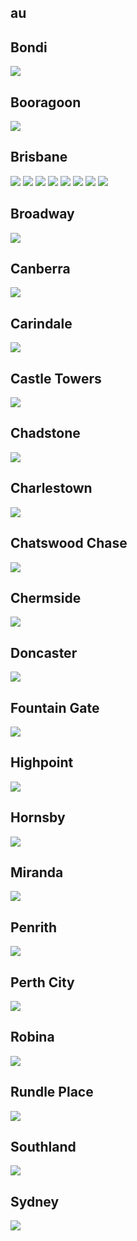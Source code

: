 
## au

## Bondi
<img src="https://www.apple.com/au/retail/bondi/images/hero_large_2x.jpg"/>

## Booragoon
<img src="https://www.apple.com/au/retail/booragoon/images/hero_large_2x.jpg"/>

## Brisbane
<img src="https://www.apple.com/au/retail/brisbane/images/hero_large_2x.jpg"/>
<img src="https://www.apple.com/au/retail/store/galleries/brisbane/images/brisbane_gallery_1_large_2x.jpg"/>
<img src="https://www.apple.com/au/retail/store/galleries/brisbane/images/brisbane_gallery_2_large_2x.jpg"/>
<img src="https://www.apple.com/au/retail/store/galleries/brisbane/images/brisbane_gallery_3_large_2x.jpg"/>
<img src="https://www.apple.com/au/retail/store/galleries/brisbane/images/brisbane_gallery_4_large_2x.jpg"/>
<img src="https://www.apple.com/au/retail/store/galleries/brisbane/images/brisbane_gallery_5_large_2x.jpg"/>
<img src="https://www.apple.com/au/retail/store/galleries/brisbane/images/brisbane_gallery_6_large_2x.jpg"/>
<img src="https://www.apple.com/au/retail/store/galleries/brisbane/images/brisbane_gallery_7_large_2x.jpg"/>

## Broadway
<img src="https://www.apple.com/au/retail/broadway/images/hero_large_2x.jpg"/>

## Canberra
<img src="https://www.apple.com/au/retail/canberra/images/hero_large_2x.jpg"/>

## Carindale
<img src="https://www.apple.com/au/retail/carindale/images/hero_large_2x.jpg"/>

## Castle Towers
<img src="https://www.apple.com/au/retail/castletowers/images/hero_large_2x.jpg"/>

## Chadstone
<img src="https://www.apple.com/au/retail/chadstone/images/hero_large_2x.jpg"/>

## Charlestown
<img src="https://www.apple.com/au/retail/charlestown/images/hero_large_2x.jpg"/>

## Chatswood Chase
<img src="https://www.apple.com/au/retail/chatswoodchase/images/hero_large_2x.jpg"/>

## Chermside
<img src="https://www.apple.com/au/retail/chermside/images/hero_large_2x.jpg"/>

## Doncaster
<img src="https://www.apple.com/au/retail/doncaster/images/hero_large_2x.jpg"/>

## Fountain Gate
<img src="https://www.apple.com/au/retail/fountaingate/images/hero_large_2x.jpg"/>

## Highpoint
<img src="https://www.apple.com/au/retail/highpoint/images/hero_large_2x.jpg"/>

## Hornsby
<img src="https://www.apple.com/au/retail/hornsby/images/hero_large_2x.jpg"/>

## Miranda
<img src="https://www.apple.com/au/retail/miranda/images/hero_large_2x.jpg"/>

## Penrith
<img src="https://www.apple.com/au/retail/penrith/images/hero_large_2x.jpg"/>

## Perth City
<img src="https://www.apple.com/au/retail/perthcity/images/hero_large_2x.jpg"/>

## Robina
<img src="https://www.apple.com/au/retail/robina/images/hero_large_2x.jpg"/>

## Rundle Place
<img src="https://www.apple.com/au/retail/rundleplace/images/hero_large_2x.jpg"/>

## Southland
<img src="https://www.apple.com/au/retail/southland/images/hero_large_2x.jpg"/>

## Sydney
<img src="https://www.apple.com/au/retail/sydney/images/hero_large_2x.png"/>

